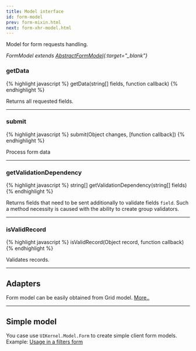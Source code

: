 ```yaml
---
title: Model interface
id: form-model
prev: form-mixin.html
next: form-xhr-model.html
---
```


Model for form requests handling.

*FormModel extends [AbstractFormModel]({{site.github}}/src/form/AbstractFormModel.js){:target="_blank"}*

### getData

{% highlight javascript %}
 getData(string[] fields, function callback)
{% endhighlight %}

Returns all requested fields.

----

### submit

{% highlight javascript %}
 submit(Object changes, [function callback])
{% endhighlight %}
 
Process form data

----

### getValidationDependency

{% highlight javascript %}
string[] getValidationDependency(string[] fields)
{% endhighlight %}

Returns fields that need to be sent additionally to validate fields `field`. Such a method necessity
is caused with the ability to create group validators.

----

### isValidRecord

{% highlight javascript %}
isValidRecord(Object record, function callback)
{% endhighlight %}

Validates records.

---

## Adapters

Form model can be easily obtained from Grid model.
[More..](grid-adapters.html)

---

## Simple model

You case use `UIKernel.Model.Form` to create simple client form models.
Example: [Usage in a filters form](applying-filters.html)
